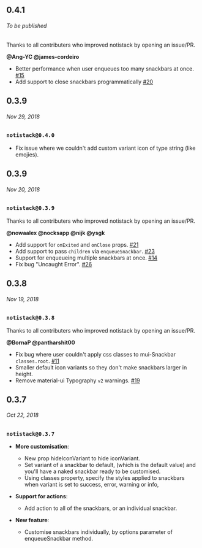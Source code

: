 ## 0.4.1
###### To be published

Thanks to all contributers who improved notistack by opening an issue/PR.

**@Ang-YC @james-cordeiro**
* Better performance when user enqueues too many snackbars at once. [#15](https://github.com/iamhosseindhv/notistack/pull/15)
* Add support to close snackbars programmatically [#20](https://github.com/iamhosseindhv/notistack/issues/20)



## 0.3.9
###### Nov 29, 2018

### `notistack@0.4.0`
* Fix issue where we couldn't add custom variant icon of type string (like emojies).


## 0.3.9
###### Nov 20, 2018

### `notistack@0.3.9`
Thanks to all contributers who improved notistack by opening an issue/PR. 

**@nowaalex @nocksapp @nijk @ysgk**
* Add support for `onExited` and `onClose` props. [#21](https://github.com/iamhosseindhv/notistack/pull/21)
* Add support to pass `children` via `enqueueSnackbar`. [#23](https://github.com/iamhosseindhv/notistack/pull/23)
* Support for enqueueing multiple snackbars at once. [#14](https://github.com/iamhosseindhv/notistack/issues/14)
* Fix bug "Uncaught Error". [#26](https://github.com/iamhosseindhv/notistack/issues/26)


## 0.3.8
###### Nov 19, 2018

### `notistack@0.3.8`
Thanks to all contributers who improved notistack by opening an issue/PR. 

**@BornaP @pantharshit00**
* Fix bug where user couldn't apply css classes to mui-Snackbar `classes.root`. [#11](https://github.com/iamhosseindhv/notistack/issues/11)
* Smaller default icon variants so they don't make snackbars larger in height.
* Remove material-ui Typography `v2` warnings. [#19](https://github.com/iamhosseindhv/notistack/issues/19)

## 0.3.7
###### Oct 22, 2018

### `notistack@0.3.7`
* **More customisation**: 
  * New prop hideIconVariant to hide iconVariant.
  * Set variant of a snackbar to default, (which is the default value) and you'll have a naked snackbar ready to be customised.
  * Using classes property, specify the styles applied to snackbars when variant is set to success, error, warning or info,

* **Support for actions**:
  * Add action to all of the snackbars, or an individual snackbar.

* **New feature**:
  * Customise snackbars individually, by options parameter of enqueueSnackbar method.


